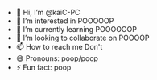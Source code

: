 - 👋 Hi, I’m @kaiC-PC
- 👀 I’m interested in POOOOOP
- 🌱 I’m currently learning POOOOOOP
- 💞️ I’m looking to collaborate on POOOOP
- 📫 How to reach me Don't
- 😄 Pronouns: poop/poop
- ⚡ Fun fact: poop

<!---
kaiC-PC/kaiC-PC is a ✨ special ✨ repository because its `README.md` (this file) appears on your GitHub profile.
You can click the Preview link to take a look at your changes.
--->
